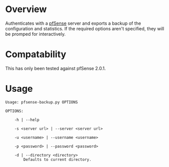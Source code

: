 Overview
========

Authenticates with a [pfSense](http://www.pfsense.org/) server and exports
a backup of the configuration and statistics. If the required options aren't
specified, they will be promped for interactively.

Compatability
=============

This has only been tested against pfSense 2.0.1.

Usage
=====

    Usage: pfsense-backup.py OPTIONS

    OPTIONS:

        -h | --help

        -s <server url> | --server <server url>

        -u <username> | --username <username>
        
        -p <password> | --password <password>

        -d | --directory <directory>
            Defaults to current directory.


